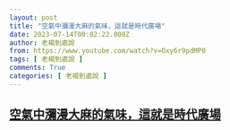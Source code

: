 ```yaml
---
layout: post
title: "空氣中瀰漫大麻的氣味，這就是時代廣場"
date: 2023-07-14T00:02:22.000Z
author: 老楊到處說
from: https://www.youtube.com/watch?v=Oxy6r9pdMP0
tags: [ 老楊到處說 ]
comments: True
categories: [ 老楊到處說 ]
---
```

<!--1689292942000-->
[空氣中瀰漫大麻的氣味，這就是時代廣場](https://www.youtube.com/watch?v=Oxy6r9pdMP0)
------

<div>

</div>
